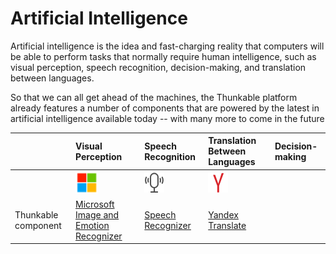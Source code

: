 # Artificial Intelligence

Artificial intelligence is the idea and fast-charging reality that computers will be able to perform tasks that normally require human intelligence, such as visual perception, speech recognition, decision-making, and translation between languages.

So that we can all get ahead of the machines, the Thunkable platform already features a number of components that are powered by the latest in artificial intelligence available today -- with many more to come in the future

|  | Visual Perception | Speech Recognition | Translation Between Languages | Decision-making |
| :--- | :--- | :--- | :--- | :--- |
|  | ![](../../../.gitbook/assets/microsoft-icon.png) | ![](../../../.gitbook/assets/speech-recognizer-icon.png) | ![](../../../.gitbook/assets/yandex-icon%20%281%29.png) |  |
| Thunkable component | [Microsoft Image and Emotion Recognizer](image/microsoft-image-+-emotion-recognizer.md) | [Speech Recognizer](voice/speech-recognizer.md) | [Yandex Translate](voice/yandex-translate.md) |  |

